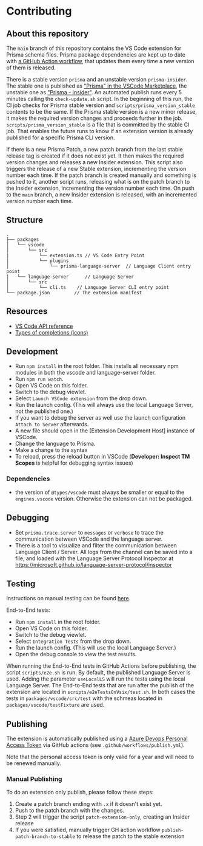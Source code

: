 # Contributing

## About this repository

The `main` branch of this repository contains the VS Code extension for Prisma schema files. Prisma package dependencies are kept up to date with [a GitHub Action workflow](/.github/workflows/1_check_for_updates.yml), that updates them every time a new version of them is released.

There is a stable version `prisma` and an unstable version `prisma-insider`. The stable one is published as ["Prisma" in the VSCode Marketplace](https://marketplace.visualstudio.com/items?itemName=Prisma.prisma), the unstable one as ["Prisma - Insider"](https://marketplace.visualstudio.com/items?itemName=Prisma.prisma-insider). An automated publish runs every 5 minutes calling the `check-update.sh` script.
In the beginning of this run, the CI job checks for Prisma stable version and `scripts/prisma_version_stable` contents to be the same. If the Prisma stable version is a new minor release, it makes the required version changes and proceeds further in the job. `scripts/prisma_version_stable` is a file that is committed by the stable CI job. That enables the future runs to know if an extension version is already published for a specific Prisma CLI version.

If there is a new Prisma Patch, a new patch branch from the last stable release tag is created if it does not exist yet. It then makes the required version changes and releases a new Insider extension. This script also triggers the release of a new Stable extension, incrementing the version number each time.
If the patch branch is created manually and something is pushed to it, another script runs, releasing what is on the patch branch to the Insider extension, incrementing the version number each time.
On push to the `main` branch, a new Insider extension is released, with an incremented version number each time.

## Structure

```
.
├── packages
│   └── vscode
│       └── src
|           └── extension.ts // VS Code Entry Point
│           └── plugins
│               └── prisma-language-server  // Language Client entry point
|   └── language-server      // Language Server
│       └── src
│           └── cli.ts    // Language Server CLI entry point
└── package.json         // The extension manifest
```

## Resources

- [VS Code API reference](https://code.visualstudio.com/api/references/vscode-api)
- [Types of completions (icons)](https://code.visualstudio.com/docs/editor/intellisense#_types-of-completions)

## Development

- Run `npm install` in the root folder. This installs all necessary npm modules in both the vscode and language-server folder.
- Run `npm run watch`.
- Open VS Code on this folder.
- Switch to the debug viewlet.
- Select `Launch VSCode extension` from the drop down.
- Run the launch config. (This will always use the local Language Server, not the published one.)
- If you want to debug the server as well use the launch configuration `Attach to Server` afterwards.
- A new file should open in the [Extension Development Host] instance of VSCode.
- Change the language to Prisma.
- Make a change to the syntax
- To reload, press the reload button in VSCode (**Developer: Inspect TM Scopes** is helpful for debugging syntax issues)

### Dependencies

- the version of `@types/vscode` must always be smaller or equal to the `engines.vscode` version. Otherwise the extension can not be packaged.

## Debugging

- Set `prisma.trace.server` to `messages` or `verbose` to trace the communication between VSCode and the language server.
- There is a tool to visualize and filter the communication between Language Client / Server. All logs from the channel can be saved into a file, and loaded with the Language Server Protocol Inspector at https://microsoft.github.io/language-server-protocol/inspector

## Testing

Instructions on manual testing can be found [here](TESTING.md).

End-to-End tests:

- Run `npm install` in the root folder.
- Open VS Code on this folder.
- Switch to the debug viewlet.
- Select `Integration Tests` from the drop down.
- Run the launch config. (This will use the local Language Server.)
- Open the debug console to view the test results.

When running the End-to-End tests in GitHub Actions before publishing, the script `scripts/e2e.sh` is run. By default, the published Language Server is used. Adding the parameter `useLocalLS` will run the tests using the local Language Server.
The End-to-End tests that are run after the publish of the extension are located in `scripts/e2eTestsOnVsix/test.sh`.
In both cases the tests in `packages/vscode/src/test` with the schmeas located in `packages/vscode/testFixture` are used.

## Publishing

The extension is automatically published using a [Azure Devops Personal Access Token](https://code.visualstudio.com/api/working-with-extensions/publishing-extension#get-a-personal-access-token) via GitHub actions (see `.github/workflows/publish.yml`).

Note that the personal access token is only valid for a year and will need to be renewed manually.

### Manual Publishing

To do an extension only publish, please follow these steps:

1. Create a patch branch ending with `.x` if it doesn't exist yet.
2. Push to the patch branch with the changes.
3. Step 2 will trigger the script `patch-extension-only`, creating an Insider release
4. If you were satisfied, manually trigger GH action workflow `publish-patch-branch-to-stable` to release the patch to the stable extension
